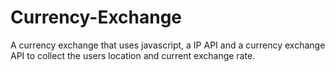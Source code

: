# Currency-Exchange
A currency exchange that uses javascript, a IP API and a currency exchange API to collect the users location and current exchange rate.
